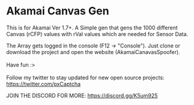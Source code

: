 <h1>Akamai Canvas Gen</h1>

This is for Akamai Ver 1.7+. A Simple gen that gens the 1000 different Canvas (rCFP) values with rVal values which are needed for Sensor Data.

The Array gets logged in the console (F12 -> "Console").
Just clone or download the project and open the website (AkamaiCanavasSpoofer).
<br></br>
Have fun :>
<br>
<br>
Follow my twitter to stay updated for new open source projects: https://twitter.com/pxCaptcha

JOIN THE DISCORD FOR MORE: https://discord.gg/K5um925
